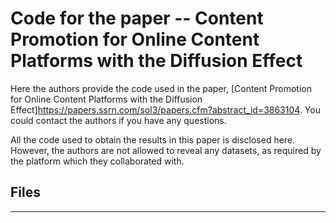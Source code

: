# Code for the paper -- Content Promotion for Online Content Platforms with the Diffusion Effect

Here the authors provide the code used in the paper, [Content Promotion for Online Content Platforms with the Diffusion Effect]<https://papers.ssrn.com/sol3/papers.cfm?abstract_id=3863104>. You could contact the authors if you have any questions.

All the code used to obtain the results in this paper is disclosed here. However, the authors are not allowed to reveal any datasets, as required by the platform which they collaborated with. 

## Files

---

